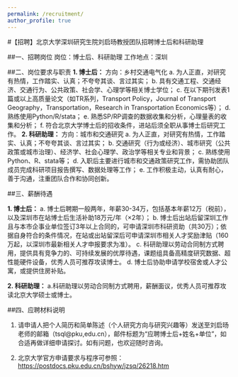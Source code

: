 ```yaml
---
permalink: /recruitment/
author_profile: true
---
```



#【招聘】北京大学深圳研究生院刘启旸教授团队招聘博士后和科研助理

##一、招聘岗位
岗位：博士后、科研助理
工作地点：深圳

##二、岗位要求与职责
**1. 博士后：**
       方向：乡村交通电气化
a. 为人正直，对研究有热情，工作踏实、认真；不夸夸其谈、言过其实；
b. 具有交通工程、交通经济、交通行为、公共政策、社会学、心理学等相关博士学位；
c. 在以下期刊发表1篇或以上高质量论文（如TR系列，Transport Policy，Journal of Transport Geography，Transportation，Research in Transportation Economics等）；
d. 熟练使用Python/R/stata；
e. 熟悉SP/RP调查的数据收集和分析，心理量表的收集和分析；
f. 符合北京大学博士后的招收条件，进站后须全职从事博士后研究工作。
**2. 科研助理：**
       方向：城市和交通研究
a. 为人正直，对研究有热情，工作踏实、认真；不夸夸其谈、言过其实；
b. 交通研究（行为或经济）、城市研究（公共政策或城市治理）、经济学、社会心理学、政治学等相关专业和背景；
c. 熟练使用Python、R、stata等；
d. 入职后主要进行城市和交通政策研究工作，需协助团队成员完成科研项目报告撰写、数据处理等工作；
e. 工作积极主动，认真有耐心，善于沟通，注重团队合作和协同创新。

##三、薪酬待遇

**1. 博士后：**
a. 博士后聘期一般两年，年薪30-34万，包括基本年薪12万（税前），以及深圳市在站博士后生活补助18万元/年（×2年）；
b. 博士后出站后留深圳工作且与本市企事业单位签订3年以上合同的，可申请深圳市科研资助（共30万）；依据自身符合的条件情况，在站或出站留深后可申请深圳市相关人才奖励津贴（160万起，以深圳市最新相关人才申报要求为准）。
c. 科研助理以劳动合同制方式聘用，提供具有竞争力的、可持续发展的优厚待遇，课题组具备高精度研究数据、超性能硬件设备，优秀人员可推荐攻读博士。
d. 博士后协助申请学校宿舍或人才公寓，或提供住房补贴。

**2. 科研助理：**
a.科研助理以劳动合同制方式聘用，薪酬面议，优秀人员可推荐攻读北京大学硕士或博士。

##四、应聘材料说明

1. 请申请人把个人简历和简单陈述（个人研究方向与研究兴趣等）发送至刘启旸老师的邮箱（tsql@pku,edu.cn），邮件标题为“应聘博士后+姓名+单位”，如合适再做详细申请探讨。如有问题，也欢迎随时咨询。

2. 北京大学官方申请要求与程序可参照：https://postdocs.pku.edu.cn/bshyw/jzsq/26218.htm

